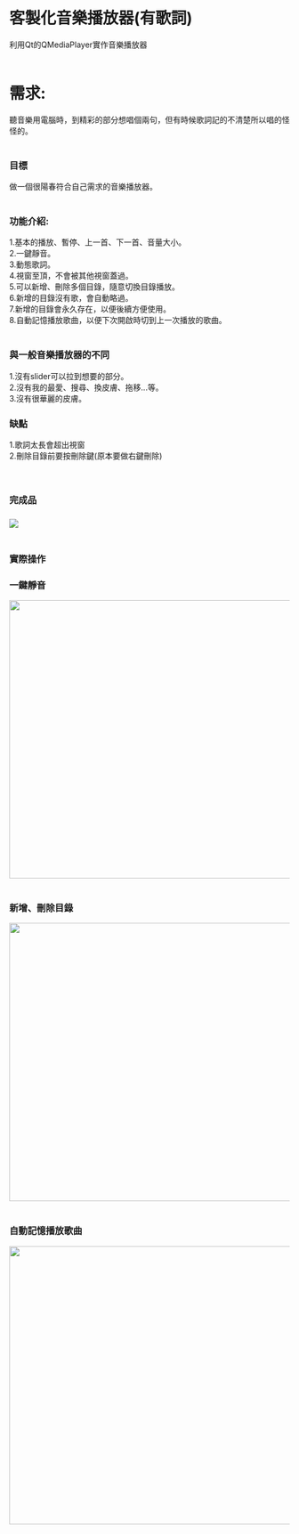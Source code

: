 # 客製化音樂播放器(有歌詞)
利用Qt的QMediaPlayer實作音樂播放器
<br>
<br>
<h1>需求:</h1>
聽音樂用電腦時，到精彩的部分想唱個兩句，但有時候歌詞記的不清楚所以唱的怪怪的。<br>
<br>
<h3>目標</h3>
做一個很陽春符合自己需求的音樂播放器。<br>
<br>
<h3>功能介紹:</h3>
1.基本的播放、暫停、上一首、下一首、音量大小。<br>
2.一鍵靜音。<br>
3.動態歌詞。<br>
4.視窗至頂，不會被其他視窗蓋過。<br>
5.可以新增、刪除多個目錄，隨意切換目錄播放。<br>
6.新增的目錄沒有歌，會自動略過。<br>
7.新增的目錄會永久存在，以便後續方便使用。<br>
8.自動記憶播放歌曲，以便下次開啟時切到上一次播放的歌曲。<br>
<br>
<h3>與一般音樂播放器的不同</h3>
1.沒有slider可以拉到想要的部分。<br>
2.沒有我的最愛、搜尋、換皮膚、拖移...等。 <br>
3.沒有很華麗的皮膚。<br>

<h3>缺點</h3>
1.歌詞太長會超出視窗<br>
2.刪除目錄前要按刪除鍵(原本要做右鍵刪除)<br>
<br>
<br>


<h3>完成品<h3>
<img src="https://i.imgur.com/6Rmzp8M.png"></img>
<br>
<br>
  
<h3>實際操作</h3>
<h3>一鍵靜音</h3>
<img src="https://i.imgur.com/0QMp67g.gif" width="800" height="500"></img>
<br>
<br>
<h3>新增、刪除目錄</h3>
<img src="https://i.imgur.com/UawExjG.gif" width="800" height="500"></img>
<br>
<br>
<h3>自動記憶播放歌曲</h3>
<img src="https://i.imgur.com/5fHlSpr.gif" width="800" height="500"></img>


